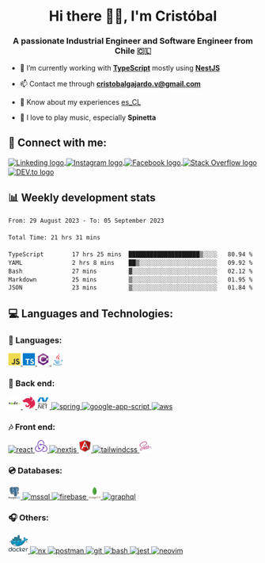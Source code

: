 <h1 align="center">Hi there ✌🏻, I'm Cristóbal</h1>
<h3 align="center">A passionate Industrial Engineer and Software Engineer from Chile 🇨🇱</h3>

- 🌱 I’m currently working with **[TypeScript](https://www.typescriptlang.org)** mostly using **[NestJS](https://nestjs.com)**

- 📫 Contact me through **cristobalgajardo.v@gmail.com**

- 📄 Know about my experiences [es_CL](https://bit.ly/cv-cristobal-gajardo)

- 🎸 I love to play music, especially **Spinetta**

## 🔗 Connect with me:

<p align="left">
    <!-- LinkedIn -->
    <a href="https://linkedin.com/in/cristobalgajardov" target="blank">
        <img align="center" src="https://cdn.jsdelivr.net/npm/simple-icons@3.0.1/icons/linkedin.svg" alt="Linkeding logo" width="5%" height="5%"/>
    </a>
    <!-- Instagram -->
    <a href="https://instagram.com/cristobalgvera" target="blank">
        <img align="center" src="https://cdn.jsdelivr.net/npm/simple-icons@3.0.1/icons/instagram.svg" alt="Instagram logo" width="5%" height="5%"/>
    </a>
    <!-- Facebook -->
    <a href="https://fb.com/cristobalgajardo.v" target="blank">
        <img align="center" src="https://cdn.jsdelivr.net/npm/simple-icons@3.0.1/icons/facebook.svg" alt="Facebook logo" width="5%" height="5%"/>
    </a>
    <!-- Stack Overflow -->
    <a href="https://stackoverflow.com/users/13816773" target="blank">
        <img align="center" src="https://cdn.jsdelivr.net/npm/simple-icons@3.0.1/icons/stackoverflow.svg" alt="Stack Overflow logo" width="5%" height="5%"/>
    </a>
    <!-- HackerRank -->
    <!--
    <a href="https://www.hackerrank.com/cristobalgvera" target="blank">
        <img align="center" src="https://cdn.jsdelivr.net/npm/simple-icons@3.0.1/icons/hackerrank.svg" alt="HackerRank logo" width="5%" height="5%"/>
    </a>
    -->
    <!-- DEV.to -->
    <a href="https://dev.to/cristobalgvera" target="blank">
        <img align="center" src="https://cdn.jsdelivr.net/npm/simple-icons@3.0.1/icons/dev-dot-to.svg" alt="DEV.to logo" width="5%" height="5%"/>
    </a>
</p>

## 📊 Weekly development stats

<!--START_SECTION:waka-->

```txt
From: 29 August 2023 - To: 05 September 2023

Total Time: 21 hrs 31 mins

TypeScript        17 hrs 25 mins  ████████████████████▒░░░░   80.94 %
YAML              2 hrs 8 mins    ██▒░░░░░░░░░░░░░░░░░░░░░░   09.92 %
Bash              27 mins         ▓░░░░░░░░░░░░░░░░░░░░░░░░   02.12 %
Markdown          25 mins         ▒░░░░░░░░░░░░░░░░░░░░░░░░   01.95 %
JSON              23 mins         ▒░░░░░░░░░░░░░░░░░░░░░░░░   01.84 %
```

<!--END_SECTION:waka-->
    
## 💻 Languages and Technologies:

### 🎷 Languages:

<p align="left">
    <!-- JavaScript -->
    <a href="https://developer.mozilla.org/en-US/docs/Web/JavaScript" target="_blank">
        <img src="https://raw.githubusercontent.com/devicons/devicon/master/icons/javascript/javascript-original.svg" alt="javascript" width="5%" height="5%"/>
    </a>
    <!-- TypeScript -->
    <a href="https://www.typescriptlang.org" target="_blank">
        <img src="https://raw.githubusercontent.com/devicons/devicon/master/icons/typescript/typescript-original.svg" alt="typescript" width="5%" height="5%"/>
    </a>
    <!-- C# -->
    <a href="https://docs.microsoft.com/en-us/dotnet/csharp" target="_blank">
        <img src="https://raw.githubusercontent.com/devicons/devicon/master/icons/csharp/csharp-original.svg" alt="csharp" width="5%" height="5%"/>
    </a>
    <!-- Java -->
    <a href="https://www.java.com" target="_blank">
        <img src="https://raw.githubusercontent.com/devicons/devicon/master/icons/java/java-original.svg" alt="java" width="5%" height="5%"/>
    </a>
    <!-- Python -->
    <!--
    <a href="https://www.python.org" target="_blank">
        <img src="https://raw.githubusercontent.com/devicons/devicon/master/icons/python/python-original.svg" alt="python" width="5%" height="5%"/>
    </a>
    -->
</p>

### 🎼 Back end:

<p align="left">
    <!-- NodeJS -->
    <a href="https://nodejs.org" target="_blank">
        <img src="https://raw.githubusercontent.com/devicons/devicon/master/icons/nodejs/nodejs-original-wordmark.svg" alt="nodejs" width="5%" height="5%"/>
    </a>
    <!-- NestJS -->
    <a href="https://nestjs.com" target="_blank">
        <img src="https://raw.githubusercontent.com/devicons/devicon/master/icons/nestjs/nestjs-plain.svg" alt="nestjs" width="5%" height="5%"/>
    </a>
    <!-- .NET -->
    <a href="https://dotnet.microsoft.com" target="_blank">
        <img src="https://raw.githubusercontent.com/devicons/devicon/master/icons/dot-net/dot-net-original-wordmark.svg" alt="dotnet" width="5%" height="5%"/>
    </a>
    <!-- Spring Boot -->
    <a href="https://spring.io" target="_blank">
        <img src="https://www.vectorlogo.zone/logos/springio/springio-icon.svg" alt="spring" width="5%" height="5%"/>
    </a>
    <!-- Google Apps Script -->
    <a href="https://developers.google.com/apps-script" target="_blank">
        <img src="https://static.cdnlogo.com/logos/g/12/google-apps-script.svg" alt="google-app-script" width="5%" height="5%"/>
    </a>
    <!-- AWS -->
    <a href="https://aws.amazon.com" target="_blank">
        <img src="https://cdn.worldvectorlogo.com/logos/amazon-web-services-2.svg" alt="aws" width="5%" height="5%" />
    </a>
</p>

### 🎶 Front end:

<p align="left">
    <!-- React -->
    <a href="https://reactjs.org" target="_blank">
        <img src="https://reactnative.dev/img/header_logo.svg" alt="react" width="5%" height="5%"/>
        <!-- <img src="https://devicons.github.io/devicon/devicon.git/icons/react/react-original-wordmark.svg" alt="react" width="40" height="40"/> -->
    </a>
    <!-- Redux -->
    <a href="https://redux.js.org" target="_blank">
       <img src="https://raw.githubusercontent.com/devicons/devicon/master/icons/redux/redux-original.svg" alt="redux" width="5%" height="5%"/>
    </a>
    <!-- NextJS -->
    <a href="https://nextjs.org" target="_blank">
         <img src="https://upload.wikimedia.org/wikipedia/commons/thumb/8/8e/Nextjs-logo.svg/207px-Nextjs-logo.svg.png" alt="nextjs" width="5%" height="5%"/>
    </a>
    <!-- Angular -->
    <a href="https://angular.io" target="_blank">
        <img src="https://raw.githubusercontent.com/devicons/devicon/master/icons/angularjs/angularjs-original.svg" alt="angular" width="5%" height="5%"/>
    </a>
    <!-- TailwindCSS -->
    <a href="https://tailwindcss.com/" target="_blank">
        <img src="https://www.vectorlogo.zone/logos/tailwindcss/tailwindcss-icon.svg" alt="tailwindcss" width="5%" height="5%"/>
    </a>
    <!-- Sass -->
    <a href="https://sass-lang.com" target="_blank">
        <img src="https://raw.githubusercontent.com/devicons/devicon/master/icons/sass/sass-original.svg" alt="sass" width="5%" height="5%"/>
    </a>
</p>

### 💿 Databases:

<p align="left">
    <!-- PostgreSQL -->
    <a href="https://www.postgresql.org" target="_blank" rel="noreferrer">
        <img src="https://raw.githubusercontent.com/devicons/devicon/master/icons/postgresql/postgresql-original-wordmark.svg" alt="postgresql" width="5%" height="5%"/>
    </a>
    <!-- MSSQL (SQL Server) -->
    <a href="https://www.microsoft.com/en-us/sql-server" target="_blank">
        <img src="https://static.cdnlogo.com/logos/m/21/microsoft-sql-server.svg" alt="mssql" width="5%" height="5%"/>
    </a>
    <!-- Firebase -->
    <a href="https://firebase.google.com/" target="_blank">
         <img src="https://www.vectorlogo.zone/logos/firebase/firebase-icon.svg" alt="firebase" width="5%" height="5%"/>
    </a>
    <!-- MongoDB -->
    <a href="https://www.mongodb.com/" target="_blank" rel="noreferrer">
        <img src="https://raw.githubusercontent.com/devicons/devicon/master/icons/mongodb/mongodb-original-wordmark.svg" alt="mongodb" width="5%" height="5%"/>
    </a>
    <!-- GraphQL -->
    <a href="https://graphql.org" target="_blank">
        <img src="https://www.vectorlogo.zone/logos/graphql/graphql-icon.svg" alt="graphql" width="5%" height="5%"/>
    </a>
</p>

### 🎧 Others:

<p align="left">
    <!-- Docker -->
    <a href="https://www.docker.com/" target="_blank" rel="noreferrer">
        <img src="https://raw.githubusercontent.com/devicons/devicon/master/icons/docker/docker-original-wordmark.svg" alt="docker" width="40" height="40"/>
    </a>
    <!-- Nx -->
    <a href="https://nx.dev/" target="_blank" rel="noreferrer">
        <img src="https://dev-to-uploads.s3.amazonaws.com/uploads/organization/profile_image/2995/95998d2a-00f2-4e8e-9ebc-0b06de97c37f.png" alt="nx" width="40" height="40"/>
    </a>
    <!-- Postman -->
    <a href="https://postman.com" target="_blank">
        <img src="https://www.vectorlogo.zone/logos/getpostman/getpostman-icon.svg" alt="postman" width="5%" height="5%"/>
    </a>
    <!-- Linux -->
    <!--
    <a href="https://www.linux.org" target="_blank">
        <img src="https://raw.githubusercontent.com/devicons/devicon/master/icons/linux/linux-original.svg" alt="linux" width="5%" height="5%"/>
    </a>
    -->
    <!-- Git -->
    <a href="https://git-scm.com" target="_blank">
        <img src="https://www.vectorlogo.zone/logos/git-scm/git-scm-icon.svg" alt="git" width="5%" height="5%"/>
    </a>
    <!-- Adobe Illustrator -->
    <!--
    <a href="https://www.adobe.com/in/products/illustrator.html" target="_blank">
        <img src="https://www.vectorlogo.zone/logos/adobe_illustrator/adobe_illustrator-icon.svg" alt="illustrator" width="5%" height="5%"/>
    </a>
    -->
    <!-- Bash -->
    <a href="https://www.gnu.org/software/bash/" target="_blank">
        <img src="https://www.vectorlogo.zone/logos/gnu_bash/gnu_bash-icon.svg" alt="bash" width="5%" height="5%" />
    </a>
    <!-- JestJS -->
    <a href="https://jestjs.io" target="_blank">
        <img src="https://www.vectorlogo.zone/logos/jestjsio/jestjsio-icon.svg" alt="jest" width="5%" height="5%" />
    </a>
    <!-- Puppeteer -->
    <!--
    <a href="https://github.com/puppeteer/puppeteer" target="_blank">
        <img src="https://www.vectorlogo.zone/logos/pptrdev/pptrdev-official.svg" alt="puppeteer" width="5%" height="5%" />
    </a>
    -->
    <!-- Neovim -->
    <a href="https://neovim.io" target="_blank">
        <img src="https://www.vectorlogo.zone/logos/neovimio/neovimio-icon.svg" alt="neovim" width="5%" height="5%" />
    </a>
</p>
